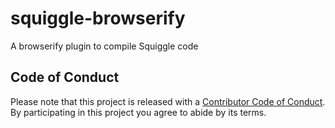# squiggle-browserify
A browserify plugin to compile Squiggle code

## Code of Conduct

Please note that this project is released with a [Contributor Code of Conduct](https://github.com/wavebeem/squiggle-browserify/blob/master/CODE_OF_CONDUCT.md). By participating in this project you agree to abide by its terms.
